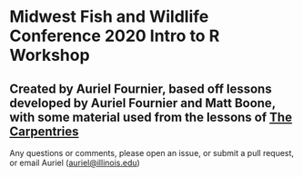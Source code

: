 # Midwest Fish and Wildlife Conference 2020 Intro to R Workshop

## Created by Auriel Fournier, based off lessons developed by Auriel Fournier and Matt Boone, with some material used from the lessons of [The Carpentries](https://datacarpentry.org/R-ecology-lesson/)

Any questions or comments, please open an issue, or submit a pull request, or email Auriel (auriel@illinois.edu)
